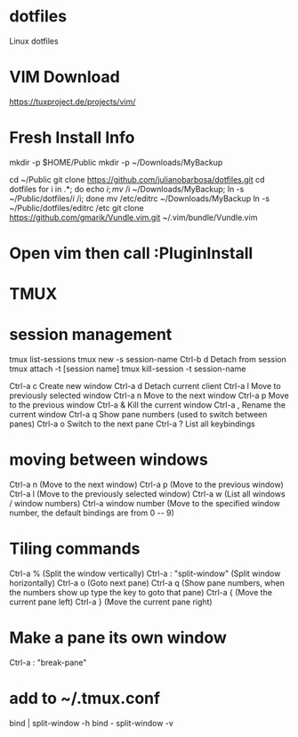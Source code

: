 # dotfiles
Linux dotfiles

# VIM Download
https://tuxproject.de/projects/vim/

# Fresh Install Info

mkdir -p $HOME/Public
mkdir -p ~/Downloads/MyBackup

cd ~/Public
git clone https://github.com/julianobarbosa/dotfiles.git
cd dotfiles
for i in .*; do  echo $i; mv ~/$i ~/Downloads/MyBackup; ln -s ~/Public/dotfiles/$i ~/$i; done
mv /etc/editrc ~/Downloads/MyBackup
ln -s ~/Public/dotfiles/editrc /etc
git clone https://github.com/gmarik/Vundle.vim.git ~/.vim/bundle/Vundle.vim

# Open vim then call :PluginInstall

# TMUX
# session management

tmux list-sessions
tmux new -s session-name
Ctrl-b d Detach from session
tmux attach -t [session name]
tmux kill-session -t session-name


Ctrl-a c Create new window
Ctrl-a d Detach current client
Ctrl-a l Move to previously selected window
Ctrl-a n Move to the next window
Ctrl-a p Move to the previous window
Ctrl-a & Kill the current window
Ctrl-a , Rename the current window
Ctrl-a q Show pane numbers (used to switch between panes)
Ctrl-a o Switch to the next pane
Ctrl-a ? List all keybindings


# moving between windows

Ctrl-a n (Move to the next window)
Ctrl-a p (Move to the previous window)
Ctrl-a l (Move to the previously selected window)
Ctrl-a w (List all windows / window numbers)
Ctrl-a window number (Move to the specified window number, the
default bindings are from 0 -- 9)

# Tiling commands

Ctrl-a % (Split the window vertically)
Ctrl-a : "split-window" (Split window horizontally)
Ctrl-a o (Goto next pane)
Ctrl-a q (Show pane numbers, when the numbers show up type the key
to goto that pane)
Ctrl-a { (Move the current pane left)
Ctrl-a } (Move the current pane right)


# Make a pane its own window

Ctrl-a : "break-pane"


# add to ~/.tmux.conf

bind | split-window -h
bind - split-window -v
